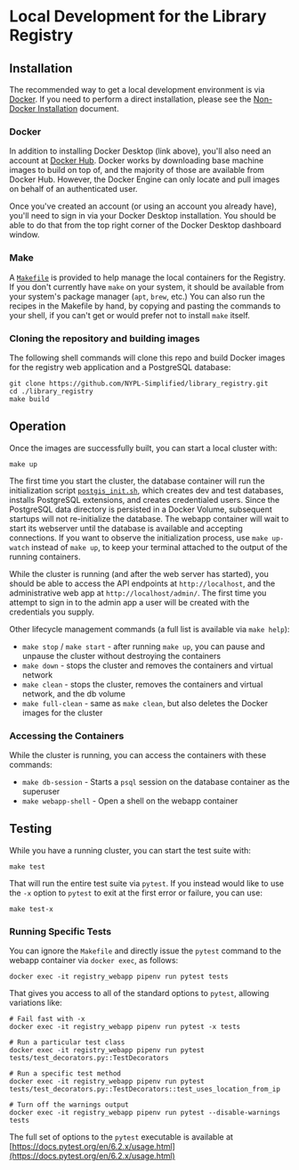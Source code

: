 # Local Development for the Library Registry

## Installation

The recommended way to get a local development environment is via [Docker](https://www.docker.com/products/docker-desktop). If you need to perform a direct installation, please see the [Non-Docker Installation](./NonDockerInstallation.md) document.

### Docker

In addition to installing Docker Desktop (link above), you'll also need an account at [Docker Hub](https://hub.docker.com). Docker works by downloading base machine images to build on top of, and the majority of those are available from Docker Hub. However, the Docker Engine can only locate and pull images on behalf of an authenticated user.

Once you've created an account (or using an account you already have), you'll need to sign in via your Docker Desktop installation. You should be able to do that from the top right corner of the Docker Desktop dashboard window.

### Make

A [`Makefile`](../Makefile) is provided to help manage the local containers for the Registry. If you don't currently have `make` on your system, it should be available from your system's package manager (`apt`, `brew`, etc.) You can also run the recipes in the Makefile by hand, by copying and pasting the commands to your shell, if you can't get or would prefer not to install `make` itself.

### Cloning the repository and building images

The following shell commands will clone this repo and build Docker images for the registry web application and a PostgreSQL database:

```shell
git clone https://github.com/NYPL-Simplified/library_registry.git
cd ./library_registry
make build
```

## Operation

Once the images are successfully built, you can start a local cluster with:

```shell
make up
```

The first time you start the cluster, the database container will run the initialization script [`postgis_init.sh`](../docker/postgis_init.sh), which creates dev and test databases, installs PostgreSQL extensions, and creates credentialed users. Since the PostgreSQL data directory is persisted in a Docker Volume, subsequent startups will not re-initialize the database. The webapp container will wait to start its webserver until the database is available and accepting connections. If you want to observe the initialization process, use `make up-watch` instead of `make up`, to keep your terminal attached to the output of the running containers.

While the cluster is running (and after the web server has started), you should be able to access the API endpoints at `http://localhost`, and the administrative web app at `http://localhost/admin/`. The first time you attempt to sign in to the admin app a user will be created with the credentials you supply.

Other lifecycle management commands (a full list is available via `make help`):

* `make stop` / `make start` - after running `make up`, you can pause and unpause the cluster without destroying the containers
* `make down` - stops the cluster and removes the containers and virtual network
* `make clean` - stops the cluster, removes the containers and virtual network, and the db volume
* `make full-clean` - same as `make clean`, but also deletes the Docker images for the cluster

### Accessing the Containers

While the cluster is running, you can access the containers with these commands:

* `make db-session` - Starts a `psql` session on the database container as the superuser
* `make webapp-shell` - Open a shell on the webapp container

## Testing

While you have a running cluster, you can start the test suite with:

```shell
make test
```

That will run the entire test suite via `pytest`. If you instead would like to use the `-x` option to `pytest` to exit at the first error or failure, you can use:

```shell
make test-x
```

### Running Specific Tests

You can ignore the `Makefile` and directly issue the `pytest` command to the webapp container via `docker exec`, as follows:

```shell
docker exec -it registry_webapp pipenv run pytest tests
```

That gives you access to all of the standard options to `pytest`, allowing variations like:

```shell
# Fail fast with -x
docker exec -it registry_webapp pipenv run pytest -x tests

# Run a particular test class
docker exec -it registry_webapp pipenv run pytest tests/test_decorators.py::TestDecorators

# Run a specific test method
docker exec -it registry_webapp pipenv run pytest tests/test_decorators.py::TestDecorators::test_uses_location_from_ip

# Turn off the warnings output
docker exec -it registry_webapp pipenv run pytest --disable-warnings tests
```

The full set of options to the `pytest` executable is available at [https://docs.pytest.org/en/6.2.x/usage.html](https://docs.pytest.org/en/6.2.x/usage.html)
